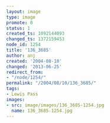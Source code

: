 ```yaml
---
layout: image
type: image
promote: 0
status: 1
created_ts: 1092144093
changed_ts: 1372159453
node_id: 1254
title: '136_3685'
author: anj
created: '2004-08-10'
changed: '2013-06-25'
redirect_from:
- "/node/1254/"
permalink: "/2004/08/10/136_3685/"
tags:
- Lewis Pass
images:
- src: image/images/136_3685-1254.jpg
  name: 136_3685-1254.jpg
---
```



